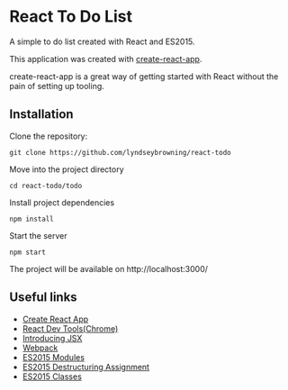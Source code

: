 # React To Do List

A simple to do list created with React and ES2015.

This application was created with [create-react-app](https://github.com/facebookincubator/create-react-app).

create-react-app is a great way of getting started with React without the pain of setting up tooling.

## Installation

Clone the repository:

```
git clone https://github.com/lyndseybrowning/react-todo
```

Move into the project directory

```
cd react-todo/todo
```

Install project dependencies

```
npm install
```

Start the server

```
npm start
```

The project will be available on http://localhost:3000/

## Useful links

- [Create React App](https://github.com/facebookincubator/create-react-app)
- [React Dev Tools(Chrome)](https://chrome.google.com/webstore/detail/react-developer-tools/fmkadmapgofadopljbjfkapdkoienihi?hl=en)
- [Introducing JSX](https://facebook.github.io/react/docs/introducing-jsx.html)
- [Webpack](https://webpack.js.org/)
- [ES2015 Modules](https://developer.mozilla.org/en-US/docs/Web/JavaScript/Reference/Statements/import)
- [ES2015 Destructuring Assignment](https://developer.mozilla.org/en/docs/Web/JavaScript/Reference/Operators/Destructuring_assignment)
- [ES2015 Classes](https://developer.mozilla.org/en/docs/Web/JavaScript/Reference/Classes)
